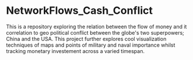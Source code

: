 # NetworkFlows_Cash_Conflict
 This is a repository exploring the relation between the flow of money and it correlation to geo political conflict between the globe's two superpowers; China and the USA. This project further explores cool visualization techniques of maps and points of military and naval importance whilst tracking monetary investement across a varied timespan.
